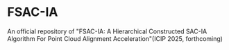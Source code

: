 # FSAC-IA
An official repository of "FSAC-IA: A Hierarchical Constructed SAC-IA Algorithm For Point Cloud Alignment Acceleration"(ICIP 2025, forthcoming)
